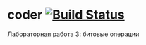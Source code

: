 # coder [![Build Status](https://travis-ci.org/SlowKingg/coder.svg?branch=master)](https://travis-ci.org/SlowKingg/coder)
Лабораторная работа 3: битовые операции

